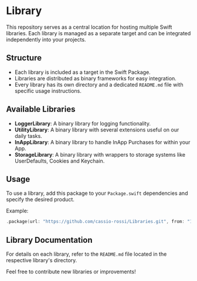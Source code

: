 # Library

This repository serves as a central location for hosting multiple Swift libraries. Each library is managed as a separate target and can be integrated independently into your projects.

## Structure

- Each library is included as a target in the Swift Package.
- Libraries are distributed as binary frameworks for easy integration.
- Every library has its own directory and a dedicated `README.md` file with specific usage instructions.

## Available Libraries

- **LoggerLibrary**: A binary library for logging functionality.
- **UtilityLibrary**: A binary library with several extensions useful on our daily tasks.
- **InAppLibrary**: A binary library to handle InApp Purchases for within your App.
- **StorageLibrary**: A binary library with wrappers to storage systems like UserDefaults, Cookies and Keychain.

## Usage

To use a library, add this package to your `Package.swift` dependencies and specify the desired product.

Example:
```swift
.package(url: "https://github.com/cassio-rossi/Libraries.git", from: "1.0.0")
```

## Library Documentation

For details on each library, refer to the `README.md` file located in the respective library's directory.

Feel free to contribute new libraries or improvements!
